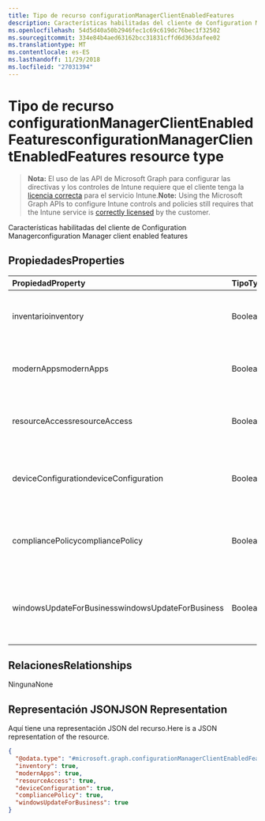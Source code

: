 ```yaml
---
title: Tipo de recurso configurationManagerClientEnabledFeatures
description: Características habilitadas del cliente de Configuration Manager
ms.openlocfilehash: 54d5d40a50b2946fec1c69c619dc76bec1f32502
ms.sourcegitcommit: 334e84b4aed63162bcc31831cffd6d363dafee02
ms.translationtype: MT
ms.contentlocale: es-ES
ms.lasthandoff: 11/29/2018
ms.locfileid: "27031394"
---
```

# <a name="configurationmanagerclientenabledfeatures-resource-type"></a><span data-ttu-id="de401-103">Tipo de recurso configurationManagerClientEnabledFeatures</span><span class="sxs-lookup"><span data-stu-id="de401-103">configurationManagerClientEnabledFeatures resource type</span></span>

> <span data-ttu-id="de401-104">**Nota:** El uso de las API de Microsoft Graph para configurar las directivas y los controles de Intune requiere que el cliente tenga la [licencia correcta](https://go.microsoft.com/fwlink/?linkid=839381) para el servicio Intune.</span><span class="sxs-lookup"><span data-stu-id="de401-104">**Note:** Using the Microsoft Graph APIs to configure Intune controls and policies still requires that the Intune service is [correctly licensed](https://go.microsoft.com/fwlink/?linkid=839381) by the customer.</span></span>

<span data-ttu-id="de401-105">Características habilitadas del cliente de Configuration Manager</span><span class="sxs-lookup"><span data-stu-id="de401-105">configuration Manager client enabled features</span></span>
## <a name="properties"></a><span data-ttu-id="de401-106">Propiedades</span><span class="sxs-lookup"><span data-stu-id="de401-106">Properties</span></span>
|<span data-ttu-id="de401-107">Propiedad</span><span class="sxs-lookup"><span data-stu-id="de401-107">Property</span></span>|<span data-ttu-id="de401-108">Tipo</span><span class="sxs-lookup"><span data-stu-id="de401-108">Type</span></span>|<span data-ttu-id="de401-109">Descripción</span><span class="sxs-lookup"><span data-stu-id="de401-109">Description</span></span>|
|:---|:---|:---|
|<span data-ttu-id="de401-110">inventario</span><span class="sxs-lookup"><span data-stu-id="de401-110">inventory</span></span>|<span data-ttu-id="de401-111">Booleano</span><span class="sxs-lookup"><span data-stu-id="de401-111">Boolean</span></span>|<span data-ttu-id="de401-112">Si el inventario se administra con Intune</span><span class="sxs-lookup"><span data-stu-id="de401-112">Whether inventory is managed by Intune</span></span>|
|<span data-ttu-id="de401-113">modernApps</span><span class="sxs-lookup"><span data-stu-id="de401-113">modernApps</span></span>|<span data-ttu-id="de401-114">Booleano</span><span class="sxs-lookup"><span data-stu-id="de401-114">Boolean</span></span>|<span data-ttu-id="de401-115">Si la aplicación moderna se administra con Intune</span><span class="sxs-lookup"><span data-stu-id="de401-115">Whether modern application is managed by Intune</span></span>|
|<span data-ttu-id="de401-116">resourceAccess</span><span class="sxs-lookup"><span data-stu-id="de401-116">resourceAccess</span></span>|<span data-ttu-id="de401-117">Booleano</span><span class="sxs-lookup"><span data-stu-id="de401-117">Boolean</span></span>|<span data-ttu-id="de401-118">Si el acceso a los recursos se administra con Intune</span><span class="sxs-lookup"><span data-stu-id="de401-118">Whether resource access is managed by Intune</span></span>|
|<span data-ttu-id="de401-119">deviceConfiguration</span><span class="sxs-lookup"><span data-stu-id="de401-119">deviceConfiguration</span></span>|<span data-ttu-id="de401-120">Booleano</span><span class="sxs-lookup"><span data-stu-id="de401-120">Boolean</span></span>|<span data-ttu-id="de401-121">Si la configuración de dispositivos se administra con Intune</span><span class="sxs-lookup"><span data-stu-id="de401-121">Whether device configuration is managed by Intune</span></span>|
|<span data-ttu-id="de401-122">compliancePolicy</span><span class="sxs-lookup"><span data-stu-id="de401-122">compliancePolicy</span></span>|<span data-ttu-id="de401-123">Booleano</span><span class="sxs-lookup"><span data-stu-id="de401-123">Boolean</span></span>|<span data-ttu-id="de401-124">Si la directiva de cumplimiento se administra con Intune</span><span class="sxs-lookup"><span data-stu-id="de401-124">Whether compliance policy is managed by Intune</span></span>|
|<span data-ttu-id="de401-125">windowsUpdateForBusiness</span><span class="sxs-lookup"><span data-stu-id="de401-125">windowsUpdateForBusiness</span></span>|<span data-ttu-id="de401-126">Booleano</span><span class="sxs-lookup"><span data-stu-id="de401-126">Boolean</span></span>|<span data-ttu-id="de401-127">Si Windows Update para empresas se administra con Intune</span><span class="sxs-lookup"><span data-stu-id="de401-127">Whether Windows Update for Business is managed by Intune</span></span>|

## <a name="relationships"></a><span data-ttu-id="de401-128">Relaciones</span><span class="sxs-lookup"><span data-stu-id="de401-128">Relationships</span></span>
<span data-ttu-id="de401-129">Ninguna</span><span class="sxs-lookup"><span data-stu-id="de401-129">None</span></span>
## <a name="json-representation"></a><span data-ttu-id="de401-130">Representación JSON</span><span class="sxs-lookup"><span data-stu-id="de401-130">JSON Representation</span></span>
<span data-ttu-id="de401-131">Aquí tiene una representación JSON del recurso.</span><span class="sxs-lookup"><span data-stu-id="de401-131">Here is a JSON representation of the resource.</span></span>
<!-- {
  "blockType": "resource",
  "@odata.type": "microsoft.graph.configurationManagerClientEnabledFeatures"
}
-->
``` json
{
  "@odata.type": "#microsoft.graph.configurationManagerClientEnabledFeatures",
  "inventory": true,
  "modernApps": true,
  "resourceAccess": true,
  "deviceConfiguration": true,
  "compliancePolicy": true,
  "windowsUpdateForBusiness": true
}
```



